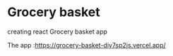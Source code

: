 # Grocery basket
creating react Grocery basket app

The app :https://grocery-basket-diy7sp2js.vercel.app/
